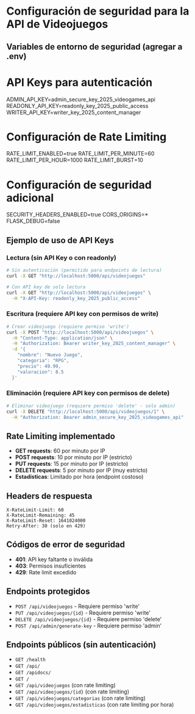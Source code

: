 # Configuración de seguridad para la API de Videojuegos

## Variables de entorno de seguridad (agregar a .env)

# API Keys para autenticación
ADMIN_API_KEY=admin_secure_key_2025_videogames_api
READONLY_API_KEY=readonly_key_2025_public_access
WRITER_API_KEY=writer_key_2025_content_manager

# Configuración de Rate Limiting
RATE_LIMIT_ENABLED=true
RATE_LIMIT_PER_MINUTE=60
RATE_LIMIT_PER_HOUR=1000
RATE_LIMIT_BURST=10

# Configuración de seguridad adicional
SECURITY_HEADERS_ENABLED=true
CORS_ORIGINS=*
FLASK_DEBUG=false

## Ejemplo de uso de API Keys

### Lectura (sin API Key o con readonly)
```bash
# Sin autenticación (permitido para endpoints de lectura)
curl -X GET "http://localhost:5000/api/videojuegos"

# Con API key de solo lectura
curl -X GET "http://localhost:5000/api/videojuegos" \
  -H "X-API-Key: readonly_key_2025_public_access"
```

### Escritura (requiere API key con permisos de write)
```bash
# Crear videojuego (requiere permiso 'write')
curl -X POST "http://localhost:5000/api/videojuegos" \
  -H "Content-Type: application/json" \
  -H "Authorization: Bearer writer_key_2025_content_manager" \
  -d '{
    "nombre": "Nuevo Juego",
    "categoria": "RPG",
    "precio": 49.99,
    "valoracion": 8.5
  }'
```

### Eliminación (requiere API key con permisos de delete)
```bash
# Eliminar videojuego (requiere permiso 'delete' - solo admin)
curl -X DELETE "http://localhost:5000/api/videojuegos/1" \
  -H "Authorization: Bearer admin_secure_key_2025_videogames_api"
```

## Rate Limiting implementado

- **GET requests**: 60 por minuto por IP
- **POST requests**: 10 por minuto por IP (estricto)
- **PUT requests**: 15 por minuto por IP (estricto)
- **DELETE requests**: 5 por minuto por IP (muy estricto)
- **Estadísticas**: Limitado por hora (endpoint costoso)

## Headers de respuesta

```
X-RateLimit-Limit: 60
X-RateLimit-Remaining: 45
X-RateLimit-Reset: 1641024000
Retry-After: 30 (solo en 429)
```

## Códigos de error de seguridad

- **401**: API key faltante o inválida
- **403**: Permisos insuficientes
- **429**: Rate limit excedido

## Endpoints protegidos

- `POST /api/videojuegos` - Requiere permiso 'write'
- `PUT /api/videojuegos/{id}` - Requiere permiso 'write'
- `DELETE /api/videojuegos/{id}` - Requiere permiso 'delete'
- `POST /api/admin/generate-key` - Requiere permiso 'admin'

## Endpoints públicos (sin autenticación)

- `GET /health`
- `GET /api/`
- `GET /apidocs/`
- `GET /`
- `GET /api/videojuegos` (con rate limiting)
- `GET /api/videojuegos/{id}` (con rate limiting)
- `GET /api/videojuegos/categorias` (con rate limiting)
- `GET /api/videojuegos/estadisticas` (con rate limiting por hora)
